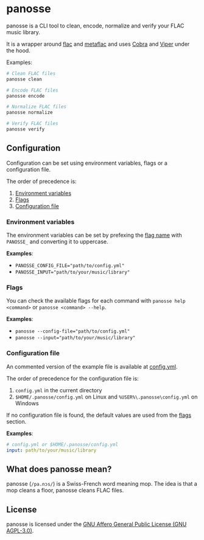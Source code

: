 # panosse

panosse is a CLI tool to clean, encode, normalize and verify your FLAC music library.

It is a wrapper around [flac](https://xiph.org/flac/documentation_tools_flac.html) and [metaflac](https://xiph.org/flac/documentation_tools_metaflac.html) and uses [Cobra](https://github.com/spf13/cobra) and [Viper](https://github.com/spf13/viper) under the hood.

Examples:

```sh
# Clean FLAC files
panosse clean

# Encode FLAC files
panosse encode

# Normalize FLAC files
panosse normalize

# Verify FLAC files
panosse verify
```

## Configuration

Configuration can be set using environment variables, flags or a configuration file.

The order of precedence is:

1. [Environment variables](#environment-variables)
2. [Flags](#flags)
3. [Configuration file](#configuration-file)

### Environment variables

The environment variables can be set by prefexing the [flag name](#flags) with `PANOSSE_` and converting it to uppercase.

**Examples**:

- `PANOSSE_CONFIG_FILE="path/to/config.yml"`
- `PANOSSE_INPUT="path/to/your/music/library"`

### Flags

You can check the available flags for each command with `panosse help <command>` or `panosse <command> --help`.

**Examples**:

- `panosse --config-file="path/to/config.yml"`
- `panosse --input="path/to/your/music/library"`

### Configuration file

An commented version of the example file is available at [config.yml](./config.yml).

The order of precedence for the configuration file is:

1. `config.yml` in the current directory
2. `$HOME/.panosse/config.yml` on Linux and `%USER%\.panosse\config.yml` on Windows

If no configuration file is found, the default values are used from the [flags](#flags) section.

**Examples**:

```yml
# config.yml or $HOME/.panosse/config.yml
input: path/to/your/music/library
```

## What does panosse mean?

panosse (`/pa.nɔs/`) is a Swiss-French word meaning mop. The idea is that a mop cleans a floor, panosse cleans FLAC files.

## License

panosse is licensed under the [GNU Affero General Public License (GNU AGPL-3.0)](./LICENSE).
